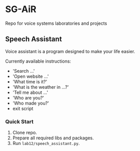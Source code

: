 # SG-AiR
Repo for voice systems laboratories and projects

## Speech Assistant
Voice assistant is a program designed to make your life easier.

Currently available instructions:
- 'Search ...'
- 'Open website ...'
- 'What time is it?'
- 'What is the weather in ...?'
- 'Tell me about ...'
- 'Who are you?'
- 'Who made you?'
- exit script

### Quick Start
1. Clone repo.
2. Prepare all required libs and packages.
3. Run `lab12/speech_assistant.py`.
